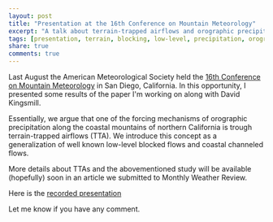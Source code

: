 ```yaml
---
layout: post
title: "Presentation at the 16th Conference on Mountain Meteorology"
excerpt: "A talk about terrain-trapped airflows and orographic precipitation forcing"
tags: [presentation, terrain, blocking, low-level, precipitation, orographic]
share: true
comments: true
---
```


Last August the American Meteorological Society held the [16th Conference on Mountain Meteorology](http://www2.ametsoc.org/stac/index.cfm/committees/committee-on-mountain-meteorology/conferences/) in San Diego, California. In this opportunity, I presented some results of the paper I'm working on along with David Kingsmill. 

Essentially, we argue that one of the forcing mechanisms of orographic precipitation along the coastal mountains of northern California is trough terrain-trapped airflows (TTA). We introduce this concept as a generalization of well known low-level blocked flows and coastal channeled flows.

More details about TTAs and the abovementioned study will be available (hopefully) soon in an article we submitted to Monthly Weather Review.

Here is the [recorded presentation](https://ams.confex.com/ams/16MountMet/videogateway.cgi/id/28258?recordingid=28258)

Let me know if you have any comment.